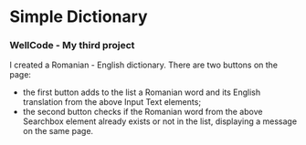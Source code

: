 # Simple Dictionary
### WellCode - My third project
I created a Romanian - English dictionary. There are two buttons on the page: 
- the first button adds to the list a Romanian word and its English translation from the above Input Text elements; 
- the second button checks if the Romanian word from the above Searchbox element already exists or not in the list, displaying a message on the same page.

